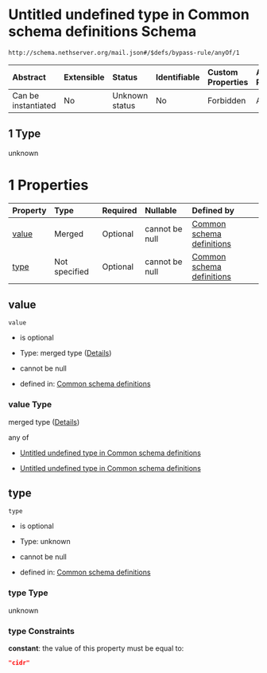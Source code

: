 # Untitled undefined type in Common schema definitions Schema

```txt
http://schema.nethserver.org/mail.json#/$defs/bypass-rule/anyOf/1
```



| Abstract            | Extensible | Status         | Identifiable | Custom Properties | Additional Properties | Access Restrictions | Defined In                                      |
| :------------------ | :--------- | :------------- | :----------- | :---------------- | :-------------------- | :------------------ | :---------------------------------------------- |
| Can be instantiated | No         | Unknown status | No           | Forbidden         | Allowed               | none                | [mail.json\*](mail.json "open original schema") |

## 1 Type

unknown

# 1 Properties

| Property        | Type          | Required | Nullable       | Defined by                                                                                                                                                          |
| :-------------- | :------------ | :------- | :------------- | :------------------------------------------------------------------------------------------------------------------------------------------------------------------ |
| [value](#value) | Merged        | Optional | cannot be null | [Common schema definitions](mail-defs-bypass-rule-anyof-1-properties-value.md "http://schema.nethserver.org/mail.json#/$defs/bypass-rule/anyOf/1/properties/value") |
| [type](#type)   | Not specified | Optional | cannot be null | [Common schema definitions](mail-defs-bypass-rule-anyof-1-properties-type.md "http://schema.nethserver.org/mail.json#/$defs/bypass-rule/anyOf/1/properties/type")   |

## value



`value`

*   is optional

*   Type: merged type ([Details](mail-defs-bypass-rule-anyof-1-properties-value.md))

*   cannot be null

*   defined in: [Common schema definitions](mail-defs-bypass-rule-anyof-1-properties-value.md "http://schema.nethserver.org/mail.json#/$defs/bypass-rule/anyOf/1/properties/value")

### value Type

merged type ([Details](mail-defs-bypass-rule-anyof-1-properties-value.md))

any of

*   [Untitled undefined type in Common schema definitions](mail-defs-bypass-rule-anyof-1-properties-value-anyof-0.md "check type definition")

*   [Untitled undefined type in Common schema definitions](mail-defs-bypass-rule-anyof-1-properties-value-anyof-1.md "check type definition")

## type



`type`

*   is optional

*   Type: unknown

*   cannot be null

*   defined in: [Common schema definitions](mail-defs-bypass-rule-anyof-1-properties-type.md "http://schema.nethserver.org/mail.json#/$defs/bypass-rule/anyOf/1/properties/type")

### type Type

unknown

### type Constraints

**constant**: the value of this property must be equal to:

```json
"cidr"
```
